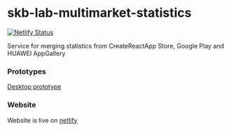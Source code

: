 # skb-lab-multimarket-statistics
[![Netlify Status](https://api.netlify.com/api/v1/badges/40fbb3fb-70cb-400d-be73-a52d3bc4a9db/deploy-status)](https://app.netlify.com/sites/multimarket-stats/deploys)

Service for merging statistics from CreateReactApp Store, Google Play and HUAWEI AppGallery

### Prototypes
[Desktop prototype](https://www.figma.com/proto/H1QhEW8Be5h91hi7pKIMY0/skb-lab-multimarket-statistics?node-id=76463%3A0&scaling=scale-down)

### Website
Website is live on [netlify](https://multimarket-stats.netlify.app/)